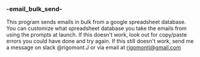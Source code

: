 ### -email_bulk_send-
 This program sends emails in bulk from a google spreadsheet database.
 You can customize what spreadsheet database you take the emails from
 using the prompts at launch. If this doesn't work, look out for copy/paste
 errors you could have done and try again. If this still doesn't work, 
 send me a message on slack @rigomont.J or via email at rigomontj@gmail.com
